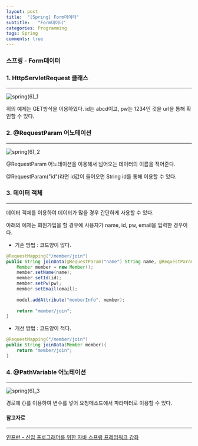 ```yaml
---
layout: post
title:  "[Spring] Form데이터"
subtitle:   "Form데이터"
categories: Programming
tags: Spring
comments: true
---
```


### 스프링 - Form데이터





### 1. HttpServletRequest 클래스 

------

![spring(6)_1](https://hanareum95.github.io/assets/img/spring/spring(6)_1.JPG)

위의 예제는 GET방식을 이용하였다. id는 abcd이고, pw는 1234인 것을 url을 통해 확인할 수 있다.





### 2. @RequestParam 어노테이션

---

![spring(6)_2](https://hanareum95.github.io/assets/img/spring/spring(6)_2.JPG)

@RequestParam 어노테이션을 이용해서 넘어오는 데이터의 이름을 적어준다.

@RequestParam("id")라면 id값이 들어오면 String id를 통해 이용할 수 있다.







### 3. 데이터 객체

---

데이터 객체를 이용하여 데이터가 많을 경우 간단하게 사용할 수 있다.

아래의 예제는 회원가입을 할 경우에 사용자가 name, id, pw, email을 입력한 경우이다.





- 기존 방법 : 코드양이 많다.

```java
@RequestMapping("/member/join")
public String joinData(@RequestParam("name") String name, @RequestParam("id") String id, @RequestParam("pw") String pw, @RequestParam("email") String email, Model model){
	Member member = new Member();
	member.setName(name);
  	member.setId(id);
  	member.setPw(pw);
  	member.setEmail(email);
  	
  	model.addAttribute("memberInfo", member);
  	
  	return "member/join";
}
```





- 개선 방법 : 코드양이 적다.

```java
@RequestMapping("/member/join")
public String joinData(Member member){  	
  	return "member/join";
}
```









### 4. @PathVariable 어노테이션

---

![spring(6)_3](https://hanareum95.github.io/assets/img/spring/spring(6)_3.JPG)

경로에 {}를 이용하여 변수를 넣어 요청메소드에서 파라미터로 이용할 수 있다.







#### 참고자료

---

[인프런 - 신입 프로그래머를 위한 자바 스프링 프레임워크 강좌 ](https://www.inflearn.com/course/%EC%9E%90%EB%B0%94-%EC%8A%A4%ED%94%84%EB%A7%81-%EA%B0%95%EC%A2%8C/)